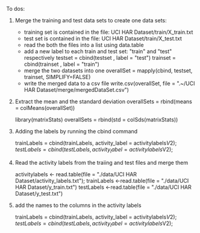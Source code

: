 To dos:
1. Merge the training and test data sets to create one data sets:
	- training set is contained in the file: UCI HAR Dataset/train/X_train.txt
	- test set is contained in the file: UCI HAR Dataset/train/X_test.txt
	- read the both the files into a list using data.table
	- add a new label to each train and test set: "train" and "test" respectively
		testset = cbind(testset , label = "test")
		trainset = cbind(trainset , label = "train")
	- merge the two datasets into one
		overallSet = mapply(cbind, testset, trainset, SIMPLIFY=FALSE)
	- write the merged data to a csv file
		write.csv(overallSet, file = ".~/UCI HAR Dataset/merge/mergedDataSet.csv")
2.  Extract the mean and the standard deviation
	overallSets = rbind(means = colMeans(overallSet))

	library(matrixStats)
	overallSets = rbind(std = colSds(matrixStats))

3. Adding the labels by running the cbind command

	trainLabels = cbind(trainLabels, activity_label = activitylabels$V2);
	testLabels = cbind(testLabels, activity_label = activitylabels$V2);

4. Read the activity labels from the traiing and test files and merge them

	activitylabels <- read.table(file = "./data/UCI HAR Dataset/activity_labels.txt");
	trainLabels <-read.table(file = "./data/UCI HAR Dataset/y_train.txt")
	testLabels <-read.table(file = "./data/UCI HAR Dataset/y_test.txt")

5. add the names to the columns in the activity labels

	trainLabels = cbind(trainLabels, activity_label = activitylabels$V2);
	testLabels = cbind(testLabels, activity_label = activitylabels$V2);